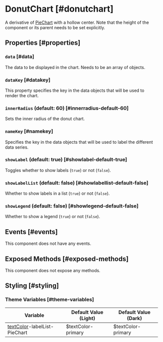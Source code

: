 # DonutChart [#donutchart]

A derivative of [PieChart](/components/PieChart) with a hollow center. Note that the height of the component or its parent needs to be set explicitly.

## Properties [#properties]

### `data` [#data]

The data to be displayed in the chart. Needs to be an array of objects.

### `dataKey` [#datakey]

This property specifies the key in the data objects that will be used to render the chart.

### `innerRadius` (default: 60) [#innerradius-default-60]

Sets the inner radius of the donut chart.

### `nameKey` [#namekey]

Specifies the key in the data objects that will be used to label the different data series.

### `showLabel` (default: true) [#showlabel-default-true]

Toggles whether to show labels (`true`) or not (`false`).

### `showLabelList` (default: false) [#showlabellist-default-false]

Whether to show labels in a list (`true`) or not (`false`).

### `showLegend` (default: false) [#showlegend-default-false]

Whether to show a legend (`true`) or not (`false`).

## Events [#events]

This component does not have any events.

## Exposed Methods [#exposed-methods]

This component does not expose any methods.

## Styling [#styling]

### Theme Variables [#theme-variables]

| Variable | Default Value (Light) | Default Value (Dark) |
| --- | --- | --- |
| [textColor](../styles-and-themes/common-units/#color)-labelList-PieChart | $textColor-primary | $textColor-primary |
